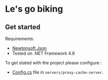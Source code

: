 # Le's go biking
## Get started
Requirements:
- [Newtonsoft Json](https://www.newtonsoft.com/json)
- Tested on .NET Framework 4.8

To get stated with the project please configure : 
- [Config.cs](https://github.com/KilianBonnet/lets-go-biking/blob/main/servers/proxy-cache-server/Config.cs) file in `servers/proxy-cache-server`.
